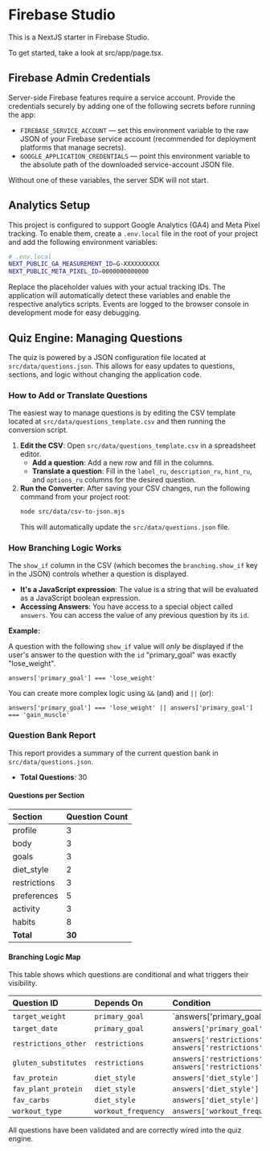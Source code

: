
# Firebase Studio

This is a NextJS starter in Firebase Studio.

To get started, take a look at src/app/page.tsx.

## Firebase Admin Credentials

Server-side Firebase features require a service account. Provide the credentials securely by adding one of the following secrets before running the app:

* `FIREBASE_SERVICE_ACCOUNT` &mdash; set this environment variable to the raw JSON of your Firebase service account (recommended for deployment platforms that manage secrets).
* `GOOGLE_APPLICATION_CREDENTIALS` &mdash; point this environment variable to the absolute path of the downloaded service-account JSON file.

Without one of these variables, the server SDK will not start.

## Analytics Setup

This project is configured to support Google Analytics (GA4) and Meta Pixel tracking. To enable them, create a `.env.local` file in the root of your project and add the following environment variables:

```bash
# .env.local
NEXT_PUBLIC_GA_MEASUREMENT_ID=G-XXXXXXXXXX
NEXT_PUBLIC_META_PIXEL_ID=0000000000000
```

Replace the placeholder values with your actual tracking IDs. The application will automatically detect these variables and enable the respective analytics scripts. Events are logged to the browser console in development mode for easy debugging.

## Quiz Engine: Managing Questions

The quiz is powered by a JSON configuration file located at `src/data/questions.json`. This allows for easy updates to questions, sections, and logic without changing the application code.

### How to Add or Translate Questions

The easiest way to manage questions is by editing the CSV template located at `src/data/questions_template.csv` and then running the conversion script.

1.  **Edit the CSV**: Open `src/data/questions_template.csv` in a spreadsheet editor.
    *   **Add a question**: Add a new row and fill in the columns.
    *   **Translate a question**: Fill in the `label_ru`, `description_ru`, `hint_ru`, and `options_ru` columns for the desired question.
2.  **Run the Converter**: After saving your CSV changes, run the following command from your project root:
    ```bash
    node src/data/csv-to-json.mjs
    ```
    This will automatically update the `src/data/questions.json` file.

### How Branching Logic Works

The `show_if` column in the CSV (which becomes the `branching.show_if` key in the JSON) controls whether a question is displayed.

*   **It's a JavaScript expression**: The value is a string that will be evaluated as a JavaScript boolean expression.
*   **Accessing Answers**: You have access to a special object called `answers`. You can access the value of any previous question by its `id`.

**Example:**

A question with the following `show_if` value will *only* be displayed if the user's answer to the question with the `id` "primary_goal" was exactly "lose_weight".

```
answers['primary_goal'] === 'lose_weight'
```

You can create more complex logic using `&&` (and) and `||` (or):

```
answers['primary_goal'] === 'lose_weight' || answers['primary_goal'] === 'gain_muscle'
```

### Question Bank Report

This report provides a summary of the current question bank in `src/data/questions.json`.

*   **Total Questions**: 30

#### Questions per Section

| Section        | Question Count |
| :------------- | :------------- |
| profile        | 3              |
| body           | 3              |
| goals          | 3              |
| diet_style     | 2              |
| restrictions   | 3              |
| preferences    | 5              |
| activity       | 3              |
| habits         | 8              |
| **Total**      | **30**         |

#### Branching Logic Map

This table shows which questions are conditional and what triggers their visibility.

| Question ID            | Depends On           | Condition                                                              |
| :--------------------- | :------------------- | :--------------------------------------------------------------------- |
| `target_weight`        | `primary_goal`       | `answers['primary_goal'] === 'lose' || answers['primary_goal'] === 'gain'` |
| `target_date`          | `primary_goal`       | `answers['primary_goal'] === 'lose'`                                     |
| `restrictions_other`   | `restrictions`       | `answers['restrictions'] && answers['restrictions'].includes('other')`   |
| `gluten_substitutes`   | `restrictions`       | `answers['restrictions'] && answers['restrictions'].includes('gluten')`  |
| `fav_protein`          | `diet_style`         | `answers['diet_style'] !== 'vegan'`                                    |
| `fav_plant_protein`    | `diet_style`         | `answers['diet_style'] !== 'carnivore'`                                |
| `fav_carbs`            | `diet_style`         | `answers['diet_style'] !== 'carnivore'`                                |
| `workout_type`         | `workout_frequency`  | `answers['workout_frequency'] !== '0'`                                   |

All questions have been validated and are correctly wired into the quiz engine.

